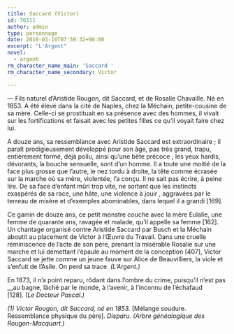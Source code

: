 ```yaml
---
title: Saccard (Victor)
id: 76111
author: admin
type: personnage
date: 2010-03-16T07:59:32+00:00
excerpt: "L'Argent"
novel:
  - argent
rm_character_name_main: 'Saccard '
rm_character_name_secondary: Victor

---
```

— Fils naturel d&rsquo;Aristide Rougon, dit Saccard, et de Rosalie Chavaille. Né en 1853. A été élevé dans la cité de Naples, chez la Méchain, petite-cousine de sa mère. Celle-ci se prostituait en sa présence avec des hommes, il vivait sur les fortifications et faisait avec les petites filles ce qu&rsquo;il voyait faire chez lui.

A douze ans, sa ressemblance avec Aristide Saccard est extraordinaire ; il paraît prodigieusement développé pour son âge, pas très grand, trapu, entièrement formé, déjà poilu, ainsi qu&rsquo;une bête précoce ; les yeux hardis, dévorants, la bouche sensuelle, sont d&rsquo;un homme. Il a toute une moitié de la face plus grosse que l&rsquo;autre, le nez tordu à droite, la tête comme écrasée sur la marche où sa mère, violentée, l&rsquo;a conçu. Il ne sait pas écrire, à peine lire. De sa face d&rsquo;enfant mûri trop vite, ne sortent que les instincts exaspérés de sa race, une hâte, une violence à jouir , aggravées par le terreau de misère et d&rsquo;exemples abominables, dans lequel il a grandi [169].

Ce gamin de douze ans, ce petit monstre couche avec la mère Eulalie, une femme de quarante ans, ravagée et malade, qu&rsquo;il appelle sa femme [162]. Un chantage organisé contre Aristide Saccard par Busch et la Méchain aboutit au placement de Victor à l&rsquo;Œuvre du Travail. Dans une cruelle réminiscence de l&rsquo;acte de son père, prenant la misérable Rosalie sur une marche et lui démettant l&rsquo;épaule au moment de la conception [407], Victor Saccard se jette comme un jeune fauve sur Alice de Beauvilliers, la viole et s&rsquo;enfuit de l&rsquo;Asile. On perd sa trace. _(L&rsquo;Argent.)_

En 1873, il n&rsquo;a point reparu, rôdant dans l&rsquo;ombre du crime, puisqu&rsquo;il n&rsquo;est pas __au bagne, lâché par le monde, à l&rsquo;avenir, à l&rsquo;inconnu de l&rsquo;échafaud [128]. _(Le Docteur Pascal.)_

_(1) Victor Rougon, dit Saccard, né en 1853._ [Mélange soudure. Ressemblance physique du père]. _Disparu. (Arbre généalogique des Rougon-Macquart.)_